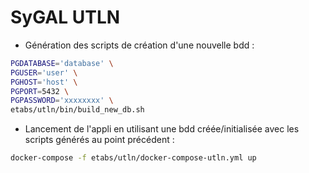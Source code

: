 SyGAL UTLN
==========

- Génération des scripts de création d'une nouvelle bdd :

```bash
PGDATABASE='database' \
PGUSER='user' \
PGHOST='host' \
PGPORT=5432 \
PGPASSWORD='xxxxxxxx' \
etabs/utln/bin/build_new_db.sh
```

- Lancement de l'appli en utilisant une bdd créée/initialisée avec les scripts générés au point précédent :

````bash
docker-compose -f etabs/utln/docker-compose-utln.yml up
````



